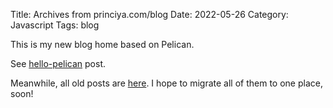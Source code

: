 Title: Archives from princiya.com/blog
Date: 2022-05-26
Category: Javascript
Tags: blog

This is my new blog home based on Pelican.

See [hello-pelican](../hello-pelican) post.

Meanwhile, all old posts are [here](https://princiya.com/blog). I hope to migrate all of them to one place, soon!


